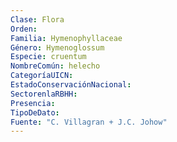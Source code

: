 ```yaml
---
Clase: Flora
Orden: 
Familia: Hymenophyllaceae
Género: Hymenoglossum
Especie: cruentum
NombreComún: helecho
CategoríaUICN: 
EstadoConservaciónNacional: 
SectorenlaRBHH: 
Presencia: 
TipoDeDato: 
Fuente: "C. Villagran + J.C. Johow"
---
```

